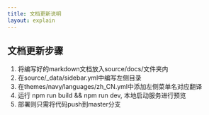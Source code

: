 ```yaml
---
title: 文档更新说明
layout: explain
---
```


## 文档更新步骤
1. 将编写好的markdown文档放入source/docs/文件夹内
2. 在source/_data/sidebar.yml中编写左侧目录
3. 在themes/navy/languages/zh_CN.yml中添加左侧菜单名对应翻译
4. 运行 npm run build && npm run dev, 本地启动服务进行预览
5. 部署则只需将代码push到master分支
